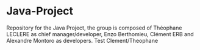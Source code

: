 # Java-Project 
Repository for the Java Project, the group is composed of Théophane LECLERE as chief manager/developer, Enzo Berthomieu, Clément ERB and Alexandre Montoro as developers.
Test Clement/Theophane